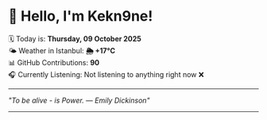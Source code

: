 # 👋 Hello, I'm Kekn9ne!

🗓️ Today is: **Thursday, 09 October 2025**  
🌤️ Weather in Istanbul: **🌦   +17°C**  
📊 GitHub Contributions: **90**  
🎧 Currently Listening: Not listening to anything right now ❌

---

_"To be alive - is Power. — *Emily Dickinson*"_

---
